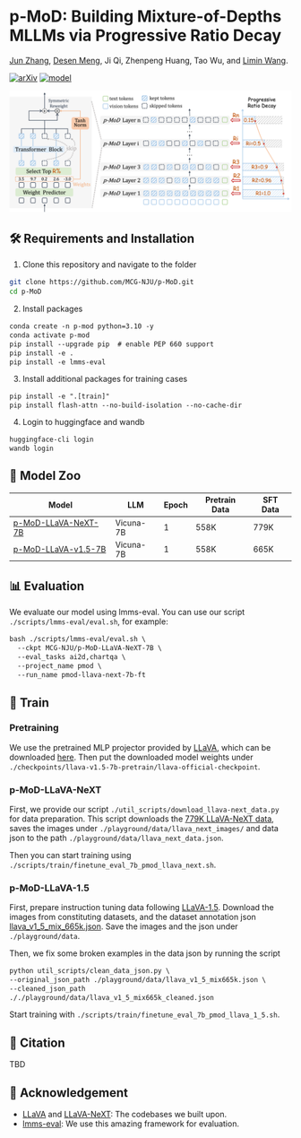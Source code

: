 # p-MoD: Building Mixture-of-Depths MLLMs via Progressive Ratio Decay

[Jun Zhang](https://home.j-zh.top/), [Desen Meng](https://github.com/Kerin637), Ji Qi, Zhenpeng Huang, Tao Wu, and [Limin Wang](https://scholar.google.com/citations?user=HEuN8PcAAAAJ).

[![arXiv](https://img.shields.io/badge/arXiv-1234.56789-b31b1b.svg)](https://arxiv.org/abs/1234.56789)
[![model](https://img.shields.io/badge/huggingface-model-blue.svg?logo=huggingface)](https://huggingface.co/collections/JungleGym/p-mod-67506ac52553d194c55782df)

![teaser](img/p-mod.png)

## :hammer_and_wrench: Requirements and Installation

1. Clone this repository and navigate to the folder
```bash
git clone https://github.com/MCG-NJU/p-MoD.git
cd p-MoD
```

2. Install packages
```Shell
conda create -n p-mod python=3.10 -y
conda activate p-mod
pip install --upgrade pip  # enable PEP 660 support
pip install -e .
pip install -e lmms-eval
```

3. Install additional packages for training cases
```Shell
pip install -e ".[train]"
pip install flash-attn --no-build-isolation --no-cache-dir
```

4. Login to huggingface and wandb
```Shell
huggingface-cli login
wandb login
```

## :tiger: Model Zoo
| Model                                                                       | LLM       | Epoch | Pretrain Data | SFT Data |
| --------------------------------------------------------------------------- | --------- | ----- | ------------- | -------- |
| [p-MoD-LLaVA-NeXT-7B](https://huggingface.co/MCG-NJU/p-MoD-LLaVA-NeXT-7B) | Vicuna-7B | 1     | 558K          | 779K     |
| [p-MoD-LLaVA-v1.5-7B](https://huggingface.co/MCG-NJU/p-MoD-LLaVA-v1.5-7B) | Vicuna-7B | 1     | 558K          | 665K     |


## :bar_chart: Evaluation
We evaluate our model using lmms-eval. You can use our script `./scripts/lmms-eval/eval.sh`, for example:
```Shell
bash ./scripts/lmms-eval/eval.sh \
  --ckpt MCG-NJU/p-MoD-LLaVA-NeXT-7B \
  --eval_tasks ai2d,chartqa \
  --project_name pmod \
  --run_name pmod-llava-next-7b-ft
```

## :rocket: Train
### Pretraining
We use the pretrained MLP projector provided by [LLaVA](https://github.com/haotian-liu/LLaVA/blob/main/docs/MODEL_ZOO.md), which can be downloaded [here](https://huggingface.co/liuhaotian/llava-v1.5-mlp2x-336px-pretrain-vicuna-7b-v1.5). Then put the downloaded model weights under `./checkpoints/llava-v1.5-7b-pretrain/llava-official-checkpoint`.

### p-MoD-LLaVA-NeXT
First, we provide our script `./util_scripts/download_llava-next_data.py` for data preparation. This script downloads the [779K LLaVA-NeXT data](https://huggingface.co/datasets/lmms-lab/LLaVA-NeXT-Data), saves the images under `./playground/data/llava_next_images/` and data json to the path `./playground/data/llava_next_data.json`.

Then you can start training using `./scripts/train/finetune_eval_7b_pmod_llava_next.sh`.

### p-MoD-LLaVA-1.5
First, prepare instruction tuning data following [LLaVA-1.5](https://github.com/haotian-liu/LLaVA#visual-instruction-tuning). Download the images from constituting datasets, and the dataset annotation json [llava_v1_5_mix_665k.json](https://huggingface.co/datasets/liuhaotian/LLaVA-Instruct-150K/blob/main/llava_v1_5_mix665k.json). Save the images and the json under `./playground/data`.

Then, we fix some broken examples in the data json by running the script
```Shell
python util_scripts/clean_data_json.py \
--original_json_path ./playground/data/llava_v1_5_mix665k.json \
--cleaned_json_path ././playground/data/llava_v1_5_mix665k_cleaned.json
```

Start training with `./scripts/train/finetune_eval_7b_pmod_llava_1_5.sh`.

## :page_facing_up: Citation
TBD

## :dizzy: Acknowledgement
- [LLaVA](https://github.com/haotian-liu/LLaVA) and [LLaVA-NeXT](https://github.com/LLaVA-VL/LLaVA-NeXT): The codebases we built upon.
- [lmms-eval](https://github.com/EvolvingLMMs-Lab/lmms-eval): We use this amazing framework for evaluation.
